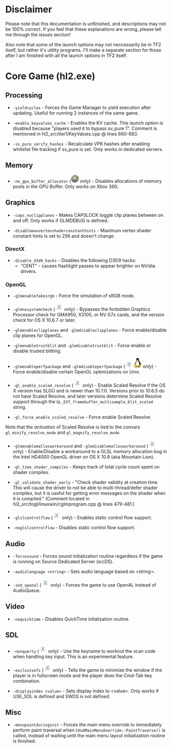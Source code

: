 # Disclaimer

Please note that this documentation is unfinished, and descriptions may not be 100% correct. If you feel that these explanations are wrong, please tell me through the issues section!

Also note that some of the launch options may not neccessarily be in TF2 itself, but rather it's utility programs. I'll make a separate section for those after I am finished with all the launch options in TF2 itself.

# Core Game (hl2.exe)

## Processing

* `-yieldcycles` - Forces the Game Manager to yield execution after updating. Useful for running 2 instances of the same game.

* `-enable_keyvalues_cache` - Enables the KV cache. This launch option is disabled because "players used it to bypass sv_pure 1". Comment is mentioned in hl2_src/tier1/KeyValues.cpp @ lines 660-683.

* `-sv_pure_verify_hashes` - Recalculate VPK hashes after enabling whitelist file tracking if sv_pure is set. Only works in dedicated servers.

## Memory

* `-no_gpu_buffer_allocator` (![Xbox 360](assets/360logo.png) only) - Disables allocations of memory pools in the GPU Buffer. Only works on Xbox 360.

## Graphics

* `-caps_noclipplanes` - Makes CAPSLOCK toggle clip planes between on and off. Only works if GLMDEBUG is defined.

* `-disablemaxvertexshaderconstanthints` - Maximum vertex shader constant hints is set to 256 and doesn't change.

### DirectX

* `-disable_d3d9_hacks` - Disables the following D3D9 hacks: 
	* "CENT" - causes flashlight passes to appear brighter on NVidia drivers.

### OpenGL

* `-glmenablefakesrgb` - Force the simulation of sRGB mode.

* `-glmnosystemcheck` (![OS X](assets/osxlogo.png) only) - Bypasses the forbidden Graphics Processor check for GMA950, X3100, or NV G7x cards, and the version check for OS X 10.6.7 or later.

* `-glmenableclipplanes` and `-glmdisableclipplanes` - Force enable/disable clip planes for OpenGL.

* `-glmenabletrustblit` and `-glmdisabletrustblit` - Force enable or disable trusted blitting.

* `-glmenableperfpackage` and `-glmdisableperfpackage` (![OS X](assets/osxlogo.png)![and Linux](assets/linuxlogo.png) only) - Force enable/disable certain OpenGL optimizations on Unix.

* `-gl_enable_scaled_resolve` (![OS X](assets/osxlogo.png) only) - Enable Scaled Resolve if the OS X version has SLGU and is newer than 10.7.0. Versions prior to 10.6.5 do not have Scaled Resolve, and later versions determine Scaled Resolve support through the `GL_EXT_framebuffer_multisample_blit_scaled` string.

* `-gl_force_enable_scaled_resolve` - Force enable Scaled Resolve.

Note that the *activation* of Scaled Resolve is tied to the convars `gl_minify_resolve_mode` and `gl_magnify_resolve_mode`.

* `-glmenablemallocworkaround` and `-glmdisablemallocworkaround` (![OS X](assets/osxlogo.png) only) - Enable/Disable a workaround to a GLSL memory allocation bug in the Intel HD4000 OpenGL driver on OS X 10.8 (aka Mountain Lion).

* `-gl_time_shader_compiles` - Keeps track of total cycle count spent on shader compiles.

* `-gl_validate_shader_early` - "Check shader validity at creation time.  This will cause the driver to not be able to multi-thread/defer shader compiles, but it is useful for getting error messages on the shader when it is compiled." (Comment located in hl2_src/togl/linuxwin/cglmprogram.cpp @ lines 479-481.)

* `-glslcontrolflow` (![OS X](assets/osxlogo.png) only) - Enables static control flow support.

* `-noglslcontrolflow` - Disables static control flow support.

## Audio

* `-forcesound` - Forces sound initialization routine regardless if the game is running on Source Dedicated Server (srcDS).

* `-audiolanguage <string>` - Sets audio language based on \<string\>.

* `-snd_openal` (![OS X](assets/osxlogo.png) only) - Forces the game to use OpenAL instead of AudioQueue.

## Video

* `-noquicktime` - Disables QuickTime initalization routine.

## SDL

* `-nonquerty` (![OS X](assets/osxlogo.png) only) - Use the keyname to workout the scan code when handling key input. This is an experimental feature.

* `-exclusivefs` (![OS X](assets/osxlogo.png) only) - Tells the game to minimize the window if the player is in fullscreen mode and the player does the Cmd-Tab key combination.

* `-displayindex <value>` - Sets display index to \<value\>. Only works if USE_SDL is defined and SWDS is not defined.

## Misc
* `-menupaintduringinit` - Forces the main menu override to immediately perform paint traversal when `CHudMainMenuOverride::PaintTraverse()` is called, instead of waiting until the main menu layout initialization routine is finished.